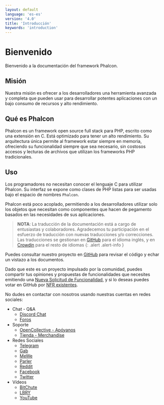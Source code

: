 ```yaml
---
layout: default
language: 'es-es'
version: '4.0'
title: 'Introducción'
keywords: 'introduction'
---
```


# Bienvenido

Bienvenido a la documentación del framework Phalcon.

## Misión

Nuestra misión es ofrecer a los desarrolladores una herramienta avanzada y completa que pueden usar para desarrollar potentes aplicaciones con un bajo consumo de recursos y alto rendimiento.

## Qué es Phalcon

Phalcon es un framework open source full stack para PHP, escrito como una extensión en C. Está optimizado para tener un alto rendimiento. Su arquitectura única permite al framework estar siempre en memoria, ofreciendo su funcionalidad siempre que sea necesario, sin costosos accesos y lecturas de archivos que utilizan los frameworks PHP tradicionales.

## Uso

Los programadores no necesitan conocer el lenguaje C para utilizar Phalcon. Su interfaz se expone como clases de PHP listas para ser usadas bajo el espacio de nombres `Phalcon`.

Phalcon está poco acoplado, permitiendo a los desarrolladores utilizar solo los objetos que necesitan como componentes que hacen de pegamento basados en las necesidades de sus aplicaciones.

> **NOTA**: La traducción de la documentación está a cargo de entusiastas y colaboradores. Agradecemos tu participación en el esfuerzo de traducción con nuevas traducciones y/o correcciones. Las traducciones se gestionan en [GitHub](https://github.com/phalcon/docs) para el idioma inglés, y en [Crowdin](https://crowdin.com/project/phalcon-documentation) para el resto de idiomas
{: .alert .alert-info }

Puedes consultar nuestro proyecto en [GitHub](https://github.com/phalcon/cphalcon) para revisar el código y echar un vistazo a los documentos.

Dado que este es un proyecto impulsado por la comunidad, puedes compartir tus opiniones y propuestas de funcionalidades que necesites emitiendo una [Nueva Solicitud de Funcionalidad](new-feature-request), y si lo deseas puedes votar en GitHub por [NFR existentes](new-feature-request-list).

No dudes en contactar con nosotros usando nuestras cuentas en redes sociales:

- Chat - Q&A 
  - [Discord Chat](https://phalcon.io/discord)
  - [Foros](https://phalcon.io/forum)
- Soporte 
  - [OpenCollective - Apóyanos](https://phalcon.io/fund)
  - [Tienda - Merchandise](https://phalcon.io/store)
- Redes Sociales 
  - [Telegram](https://phalcon.io/telegram)
  - [Gab](https://phalcon.io/gab)
  - [MeWe](https://phalcon.io/mewe)
  - [Parler](https://phalcon.io/parler)
  - [Reddit](https://phalcon.io/reddit)
  - [Facebook](https://phalcon.io/fb)
  - [Twitter](https://phalcon.io/t)
- Vídeos 
  - [BitChute](https://phalcon.io/bitchute)
  - [LBRY](https://phalcon.io/lbry)
  - [YouTube](https://phalcon.io/youtube)